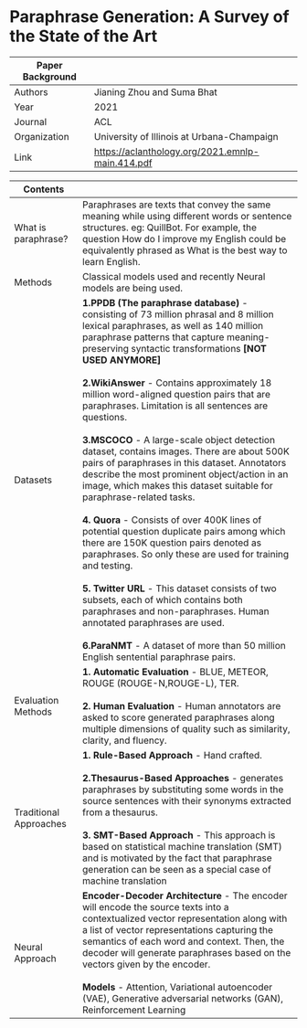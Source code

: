
#   Paraphrase Generation: A Survey of the State of the Art


| Paper Background   |                       |
| -------------------| ----------------------|
| Authors            |Jianing Zhou and Suma Bhat  |
| Year               | 2021                  |
| Journal            | ACL                 |
| Organization       | University of Illinois at Urbana-Champaign         |
|Link|https://aclanthology.org/2021.emnlp-main.414.pdf|



|Contents|               |
| -------------------       | ----------------------|
| What is paraphrase?       | Paraphrases are texts that convey the same meaning while using different words or sentence structures. eg: QuillBot.  For example, the question How do I improve my English could be equivalently phrased as What is the best way to learn English. |
|Methods | Classical models used and recently Neural models are being used.|
Datasets| **1.PPDB (The paraphrase database)**  - consisting of 73 million phrasal and 8 million lexical paraphrases, as well as 140 million paraphrase patterns that capture meaning-preserving syntactic transformations **[NOT USED ANYMORE]** <br><br> **2.WikiAnswer** - Contains approximately 18 million word-aligned question pairs that are paraphrases. Limitation is  all sentences are questions. <br><br> **3.MSCOCO** - A large-scale object detection dataset, contains images. There are about 500K pairs of paraphrases in this dataset. Annotators describe the most prominent object/action in an image, which makes this dataset suitable for paraphrase-related tasks.<br><br> **4. Quora** - Consists of over 400K lines of potential question duplicate pairs among which there are 150K question pairs denoted as paraphrases. So only these are used for training and testing.<br><br>**5. Twitter URL** - This dataset consists of two subsets, each of which contains both paraphrases and non-paraphrases. Human annotated paraphrases are used. <br><br> **6.ParaNMT** - A dataset of more than 50 million English sentential paraphrase pairs. |
Evaluation Methods | **1. Automatic Evaluation** - BLUE, METEOR, ROUGE (ROUGE-N,ROUGE-L), TER. <br><br> **2. Human Evaluation** - Human annotators are asked to score generated paraphrases along multiple dimensions of quality such as similarity, clarity, and fluency.|
| Traditional Approaches | **1. Rule-Based Approach** - Hand crafted. <br><br> **2.Thesaurus-Based Approaches** - generates paraphrases by substituting some words in the source sentences with their synonyms extracted from a thesaurus. <br><br> **3. SMT-Based Approach** - This approach is based on statistical machine translation (SMT) and is motivated by the fact that paraphrase generation can be seen as a special case of machine translation|
| Neural Approach | **Encoder-Decoder Architecture** - The encoder will encode the source texts into a contextualized vector representation along with a list of vector representations capturing the semantics of each word and context. Then, the decoder will generate paraphrases based on the vectors given by the encoder.<br><br>**Models** - Attention, Variational autoencoder (VAE), Generative adversarial networks (GAN), Reinforcement Learning 



